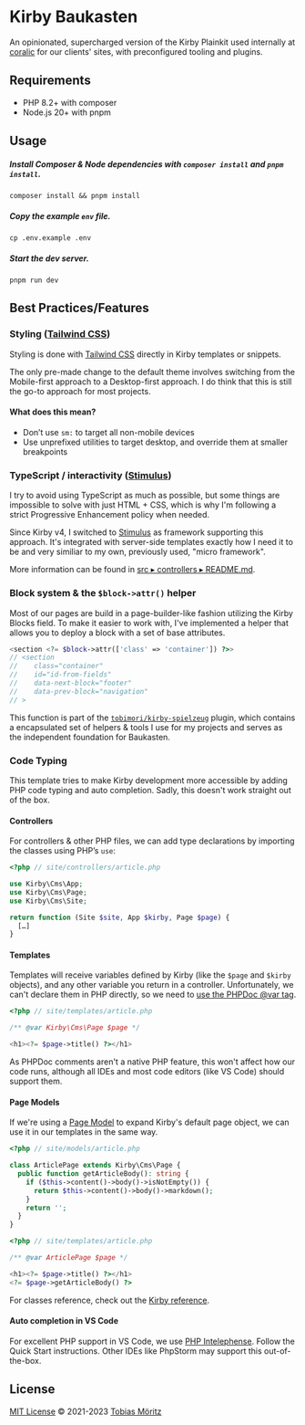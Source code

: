 # Kirby Baukasten

An opinionated, supercharged version of the Kirby Plainkit used internally at
[coralic](https://coralic.com) for our clients' sites, with preconfigured tooling
and plugins.

## Requirements

- PHP 8.2+ with composer
- Node.js 20+ with pnpm

## Usage

##### Install Composer & Node dependencies with `composer install` and `pnpm install`.

```
composer install && pnpm install
```

##### Copy the example `env` file.

```
cp .env.example .env
```

##### Start the dev server.

```
pnpm run dev
```

## Best Practices/Features

### Styling ([Tailwind CSS](https://tailwindcss.com/))

Styling is done with [Tailwind CSS](https://tailwindcss.com/) directly in Kirby templates or snippets.

The only pre-made change to the default theme involves switching from the Mobile-first approach to a Desktop-first approach. I do think that this is still the go-to approach for most projects.

#### What does this mean?

- Don’t use `sm:` to target all non-mobile devices
- Use unprefixed utilities to target desktop, and override them at smaller breakpoints

### TypeScript / interactivity ([Stimulus](https://stimulus.hotwired.dev/))

I try to avoid using TypeScript as much as possible, but some things are impossible to solve with just HTML + CSS, which is why I'm following a strict Progressive Enhancement policy when needed.

Since Kirby v4, I switched to [Stimulus](https://stimulus.hotwired.dev/) as framework supporting this approach. It's integrated with server-side templates exactly how I need it to be and very similiar to my own, previously used, "micro framework".

More information can be found in [src ▸ controllers ▸ README.md](src/controllers/README.md).

### Block system & the `$block->attr()` helper

Most of our pages are build in a page-builder-like fashion utilizing the Kirby Blocks field. To make it easier to work with, I've implemented a helper that allows you to deploy a block with a set of base attributes.

```php
<section <?= $block->attr(['class' => 'container']) ?>>
// <section
//    class="container"
//    id="id-from-fields"
//    data-next-block="footer"
//    data-prev-block="navigation"
// >
```

This function is part of the [`tobimori/kirby-spielzeug`](https://github.com/tobimori/kirby-spielzeug) plugin, which contains a encapsulated set of helpers & tools I use for my projects and serves as the independent foundation for Baukasten.

### Code Typing

This template tries to make Kirby development more accessible by adding PHP code
typing and auto completion. Sadly, this doesn't work straight out of the box.

#### Controllers

For controllers & other PHP files, we can add type declarations by importing the classes using
PHP’s `use`:

```php
<?php // site/controllers/article.php

use Kirby\Cms\App;
use Kirby\Cms\Page;
use Kirby\Cms\Site;

return function (Site $site, App $kirby, Page $page) {
  […]
}
```

#### Templates

Templates will receive variables defined by Kirby (like the `$page` and `$kirby`
objects), and any other variable you return in a controller. Unfortunately, we can't
declare them in PHP directly, so we need to
[use the PHPDoc @var tag](https://github.com/php-fig/fig-standards/blob/2668020622d9d9eaf11d403bc1d26664dfc3ef8e/proposed/phpdoc-tags.md#517-var).

```php
<?php // site/templates/article.php

/** @var Kirby\Cms\Page $page */

<h1><?= $page->title() ?></h1>
```

As PHPDoc comments aren't a native PHP feature, this won't affect how our code
runs, although all IDEs and most code editors (like VS Code) should support
them.

#### Page Models

If we're using a
[Page Model](https://getkirby.com/docs/guide/templates/page-models) to expand
Kirby's default page object, we can use it in our templates in the same way.

```php
<?php // site/models/article.php

class ArticlePage extends Kirby\Cms\Page {
  public function getArticleBody(): string {
    if ($this->content()->body()->isNotEmpty()) {
      return $this->content()->body()->markdown();
    }
    return '';
  }
}
```

```php
<?php // site/templates/article.php

/** @var ArticlePage $page */

<h1><?= $page->title() ?></h1>
<?= $page->getArticleBody() ?>
```

For classes reference, check out the
[Kirby reference](https://getkirby.com/docs/reference/objects).

#### Auto completion in VS Code

For excellent PHP support in VS Code, we use
[PHP Intelephense](https://marketplace.visualstudio.com/items?itemName=bmewburn.vscode-intelephense-client).
Follow the Quick Start instructions. Other IDEs like PhpStorm may support this
out-of-the-box.

## License

[MIT License](.github/LICENSE) © 2021-2023 [Tobias Möritz](https://github.com/tobimori)
